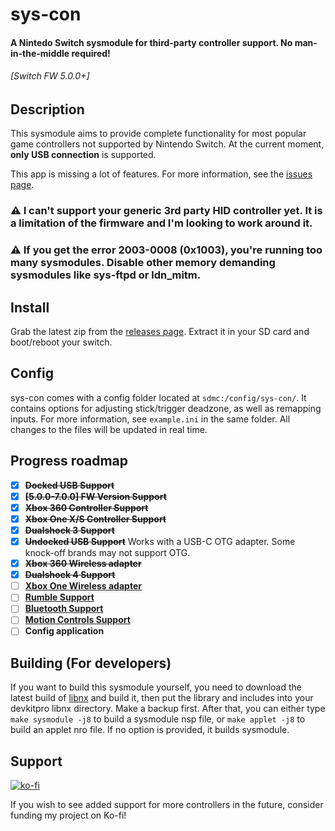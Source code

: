 # sys-con

#### A Nintedo Switch sysmodule for third-party controller support. No man-in-the-middle required! 
###### \[Switch FW 5.0.0+\]


## Description
This sysmodule aims to provide complete functionality for most popular game controllers not supported by Nintendo Switch.
At the current moment, **only USB connection** is supported. 

This app is missing a lot of features. For more information, see the [issues page](https://github.com/cathery/sys-con/issues).

### ⚠ I can't support your generic 3rd party HID controller yet. It is a limitation of the firmware and I'm looking to work around it.

### ⚠ If you get the error 2003-0008 (0x1003), you're running too many sysmodules. Disable other memory demanding sysmodules like sys-ftpd or ldn_mitm.



## Install

Grab the latest zip from the [releases page](https://github.com/cathery/sys-con/releases). Extract it in your SD card and boot/reboot your switch.

## Config

sys-con comes with a config folder located at `sdmc:/config/sys-con/`. It contains options for adjusting stick/trigger deadzone, as well as remapping inputs. For more information, see `example.ini` in the same folder. All changes to the files will be updated in real time.

## Progress roadmap
- [x] **~~Docked USB Support~~**
- [x] **~~\[5.0.0-7.0.0\] FW Version Support~~**
- [x] **~~Xbox 360 Controller Support~~**
- [x] **~~Xbox One X/S Controller Support~~**
- [x] **~~Dualshock 3 Support~~**
- [x] **~~Undocked USB Support~~** Works with a USB-C OTG adapter. Some knock-off brands may not support OTG.
- [x] **~~Xbox 360 Wireless adapter~~**
- [x] **~~Dualshock 4 Support~~**
- [ ] **[Xbox One Wireless adapter](https://github.com/cathery/sys-con/issues/36)**
- [ ] **[Rumble Support](https://github.com/cathery/sys-con/issues/1)**
- [ ] **[Bluetooth Support](https://github.com/cathery/sys-con/issues/5)**
- [ ] **[Motion Controls Support](https://github.com/cathery/sys-con/issues/9)**
- [ ] **Config application**

## Building (For developers)

If you want to build this sysmodule yourself, you need to download the latest build of [libnx](https://github.com/switchbrew/libnx) and build it, then put the library and includes into your devkitpro libnx directory. Make a backup first. 
After that, you can either type `make sysmodule -j8` to build a sysmodule nsp file, or `make applet -j8` to build an applet nro file. If no option is provided, it builds sysmodule.

## Support
[![ko-fi](https://www.ko-fi.com/img/githubbutton_sm.svg)](https://ko-fi.com/H2H316ZQV)

If you wish to see added support for more controllers in the future, consider funding my project on Ko-fi!
